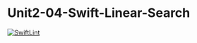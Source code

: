 # Unit2-04-Swift-Linear-Search
[![SwiftLint](https://github.com/ICS4U-Programming-RemyS/Unit2-04-Swift-Linear-Search/workflows/SwiftLint/badge.svg)](https://github.com/ICS4U-Programming-RemyS/Unit2-04-Swift-Linear-Search/actions)
